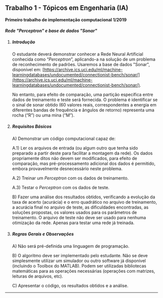 ## Trabalho 1 - Tópicos em Engenharia (IA)
**Primeiro trabalho de implementação computacional 1/2019** 

#### ***Rede "Perceptron" e base de dados "Sonar"***

1. ##### Introdução

   O estudante deverá demonstrar conhecer a Rede Neural Artificial conhecida como
   “*Perceptron*”, aplicando-a na solução de um problema de reconhecimento de padrões.
   Usaremos a base de dados "Sonar", disponível em: [https://archive.ics.uci.edu/ml/machine-learningdatabases/undocumented/connectionist-bench/sonar/](https://archive.ics.uci.edu/ml/machine-learningdatabases/undocumented/connectionist-bench/sonar/).

   No entanto, para efeito de comparação, uma partição específica entre dados de treinamento e teste será fornecida. O problema é identificar se o sinal de sonar obtido (60 valores reais, correspondentes a energia em diferentes bandas de frequência e ângulos de retorno) representa uma rocha (“R”) ou uma mina (“M”).

2. ##### Requisitos Básicos

   A) Demonstrar um código computacional capaz de:
   
   A.1) Ler os arquivos de entrada (ou algum outro que tenha sido preparado a partir deste para facilitar a montagem da rede). Os dados propriamente ditos não devem ser modificados, para efeito de comparação, mas pré-processamento adicional dos dados é permitido, embora provavelmente desnecessário neste problema.

   A.2) Treinar um *Perceptron* com os dados de treinamento.

   A.3) Testar o *Perceptron* com os dados de teste.

   B) Fazer uma análise dos resultados obtidos, verificando a evolução da taxa de acerto (acurácia) e o erro quadrático no arquivo de treinamento, a acurácia final no arquivo de teste, as dificuldades encontradas, as soluções propostas, os valores usados para os parâmetros de treinamento. O arquivo de teste não deve ser usado para nenhuma otimização da rede. Apenas para testar uma rede já treinada.

3. ##### Regras Gerais e Observações

   A) Não será pré-definida uma linguagem de programação. 
   
   B) O algoritmo deve ser implementado pelo estudante. Não se deve simplesmente utilizar um simulador ou outro software já disponível (incluindo o Toolbox do MATLAB). Podem ser utilizadas bibliotecas matemáticas para as operações necessárias (operações com matrizes, leituras de arquivos, etc).
   
   C) Apresentar o código, os resultados obtidos e a análise.

------

